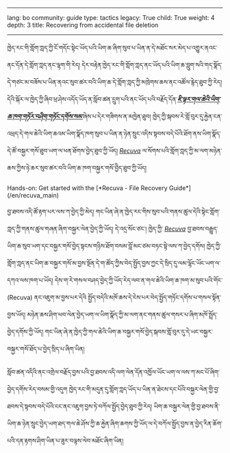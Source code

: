

---

lang: bo
community: guide
type: tactics
legacy: True
child: True
weight: 4
depth: 3
title: Recovering from accidental file deletion

---

ཁྱེད་རང་གི་གློག་ཀླད་ཀྱི་ངོ་གདོང་སྟེང་ཡོད་པའི་ཡིག་ཆ་ཞིག་སུབ་པ་ཡིན་ན་དེ་མཐོང་སར་མེད་པ་འགྱུར་ནའང་ནང་དོན་དེ་གློག་ཀླད་ནང་ལྷག་གི་རེད། དེར་བརྟེན་ཁྱེད་རང་གི་གློག་ཀླད་ནང་ཡོད་པའི་ཡིག་ཆ་བླུག་སའི་གད་སྣོད་དེ་གཙང་མ་བཟོས་པ་ཡིན་ནའང་སུབ་ཚར་བའི་ཡིག་ཆ་དེ་གློག་ཀླད་ཀྱི་མཁྲེགས་ཆས་ནང་འཚོལ་རྙེད་ཐུབ་ཀྱི་རེད། དེའི་སྐོར་ལ་ཁྱེད་ཀྱི་ཞིབ་ཕྲ་ཤེས་འདོད་ཡོད་ན་སློབ་ཚན་དྲུག་པའི་ནང་ཡོད་པའི་བརྗོད་དོན་[***ཇི་ལྟར་གལ་ཆེའི་ཡིག་ཆ་ཁག་གཏོར་བཤིག་གཏོང་དགོས་སམ་***](/bo/chapter-6)ཞེས་པ་དེར་གཟིགས་ན་མཁྱེན་ཐུབ། ཁྱེད་ཀྱི་སྐབས་རེ་གློ་བུར་དུ་རྐྱེན་ངན་འཕྲད་དེ་གལ་ཆེའི་ཡིག་ཆའམ་ཡིག་སྣོད་ཁག་སུབ་པ་ཡིན་ན་ཉེན་སྲུང་འདིས་སྟབས་བདེ་པོའི་ཐོག་ནས་ཡིག་སྣོད་དེ་ཚོ་བསྐྱར་གསོ་ཐུབ་ཡག་ལ་ཕན་ཐོགས་བྱེད་ཐུབ་ཀྱི་ཡོད། [*Recuva*](/en/recuva_main) ལ་སོགས་པའི་གློག་ཀླད་ཀྱི་མ་ལག་མཉེན་ཆས་ཀྱིས་ཉེ་ཆར་སུབ་ཚར་བའི་ཡིག་ཆ་ཁག་བསྐྱར་གསོ་བྱེེད་ཐུབ་ཀྱི་ཡོད།

<div class="getstarted" markdown="1">
Hands-on: Get started with the [*Recuva - File Recovery Guide*](/en/recuva_main)
</div>

བྱ་ཐབས་འདི་ཚོ་རྟག་པར་ལས་ཀ་བྱེད་ཀྱི་མེད། གང་ཡིན་ཞེ་ན་ཁྱེད་རང་གིས་སུབ་པའི་གནས་ཚུལ་དེའི་སྟེང་གློག་ཀླད་ཀྱི་གནས་ཚུལ་གཞན་ཞིག་བསྐྱར་ལེན་བྱེད་ཀྱི་ཡོད། དེ་འདྲ་སོང་ཙང་། ཁྱེད་ཀྱི་ [*Recuva*](/en/recuva_main) བྱ་ཐབས་བརྒྱུད་ཡིག་ཆ་སུབ་ཡག་དང་བསྐྱར་གསོ་བྱེད་སྟངས་གཉིས་ཐོག་བསམ་བློ་མང་ཙམ་བཏང་སྟེ་ལས་ཀ་བྱེད་དགོས། ཁྱེད་ཀྱི་གློག་ཀླད་ནང་ཡིག་ཆ་བསྐྱར་གསོ་མ་བྱས་སྔོན་དེ་ག་ཚོད་ཀྱིས་བེད་སྤྱོད་བྱས་ཀྱང་དེ་སྲིད་དུ་ལམ་ལྷོང་ཡོང་ཡག་ལ་དཀའ་ལས་ཁག་པ་ཡོད། དེས་ག་རེ་གསལ་བཤད་བྱེད་ཀྱི་ཡོད་རེད་ལབ་ན་གལ་ཆེའི་ཡིག་ཆ་ཁག་མ་སུབ་པའི་གོང་ (Recuva) ནང་འཇུག་མ་བྱས་པར་དེའི སྤྱོད་བདེའི་མཁོ་ཆས་དེ་ངེས་པར་བེད་སྤྱོད་གཏོང་དགོས་པ་གསལ་སྟོན་བྱས་ཡོད། མཉེན་ཆས་ཤིག་ཕབ་ལེན་བྱེད་ཡག་ལ་ཡིག་སྣོད་ཀྱི་མ་ལག་ནང་གནས་ཚུལ་གསར་པ་ཞིག་མཁོ་སྤྲོད་བྱེད་དགོས་ཀྱི་ཡོད། གང་ཡིན་ཞེ་ན་ཁྱེད་ཀྱི་གལ་ཆེའི་ཡིག་ཆ་བསྐྱར་གསོ་བྱེད་སྐབས་གློ་བུར་དུ་དེ་ཡང་བསྐྱར་བསྐྱར་གསོ་ཐོད་པ་བྱེད་སྲིད་པ་ཞིག་ཡིན། 

སློབ་ཚན་འདིའི་ནང་འགྲེལ་བརྗོད་བྱས་པའི་བྱ་ཐབས་འདི་ལག་ལེན་དོན་འཁྱོལ་ཡོང་ཡག་ལ་ལས་ཀ་མང་པོ་ཞིག་བྱེད་དགོས་རེད་བསམ་གྱི་འདུག ཁྱེད་རང་གི་མདུན་དུ་གློག་ཀླད་ཡོད་པ་ཡིན་ན་ཐེངས་དང་པོའི་བསྐྱར་ལེན་གྱི་བྱ་ཐབས་དེ་སྟབས་བདེ་པོའི་ངང་ནང་འཇུག་བྱས་ཏེ་བཀོལ་སྤྱོད་བྱེད་ཐུབ་ཀྱི་རེད། ཡིག་ཆ་བསྐྱར་ལེན་གྱི་བྱ་ཐབས་ནི་ཡིག་ཆ་ཉེན་སྲུང་བྱེད་ཡག་ཐད་གལ་ཆེ་ཤོས་ཀྱི་ཆ་རྐྱེན་ཞིག་ཆགས་ཀྱི་ཡོད་ལ་དེ་བཀོལ་སྤྱོད་བྱས་ན་བྱེད་རིན་ཆོག་པའི་དན་རྟགས་ཤིག་ཡིན་པ་ཟུར་བལྟས་ལེབ་མཐོང་ཞིག་ཡིན།


